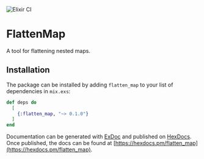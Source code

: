 ![Elixir CI](https://github.com/NullOranje/flatten_map/workflows/Elixir%20CI/badge.svg?branch=master)

# FlattenMap

A tool for flattening nested maps.

## Installation

The package can be installed by adding `flatten_map` to your list of dependencies in `mix.exs`:

```elixir
def deps do
  [
    {:flatten_map, "~> 0.1.0"}
  ]
end
```

Documentation can be generated with [ExDoc](https://github.com/elixir-lang/ex_doc)
and published on [HexDocs](https://hexdocs.pm). Once published, the docs can
be found at [https://hexdocs.pm/flatten_map](https://hexdocs.pm/flatten_map).

